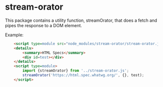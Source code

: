 # stream-orator

This package contains a utility function, streamOrator, that does a fetch and pipes the response to a DOM element.

Example:

```html
    <script type=module src="node_modules/stream-orator/stream-orator.js"></script>
    <details>
        <summary>HTML Specs</summary>
        <div id=test></div>
    </details>
    <script type=module>
        import {streamOrator} from '../stream-orator.js';
        streamOrator('https://html.spec.whatwg.org/', {}, test);
    </script>
```
